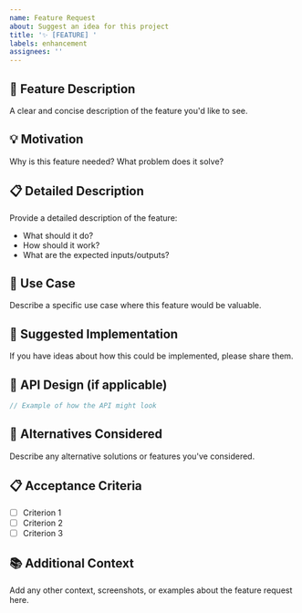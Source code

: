 ```yaml
---
name: Feature Request
about: Suggest an idea for this project
title: '✨ [FEATURE] '
labels: enhancement
assignees: ''
---
```


## 🚀 Feature Description
A clear and concise description of the feature you'd like to see.

## 💡 Motivation
Why is this feature needed? What problem does it solve?

## 📋 Detailed Description
Provide a detailed description of the feature:
- What should it do?
- How should it work?
- What are the expected inputs/outputs?

## 🎯 Use Case
Describe a specific use case where this feature would be valuable.

## 💭 Suggested Implementation
If you have ideas about how this could be implemented, please share them.

## 📱 API Design (if applicable)
```javascript
// Example of how the API might look
```

## 🔄 Alternatives Considered
Describe any alternative solutions or features you've considered.

## 📋 Acceptance Criteria
- [ ] Criterion 1
- [ ] Criterion 2
- [ ] Criterion 3

## 📚 Additional Context
Add any other context, screenshots, or examples about the feature request here.
